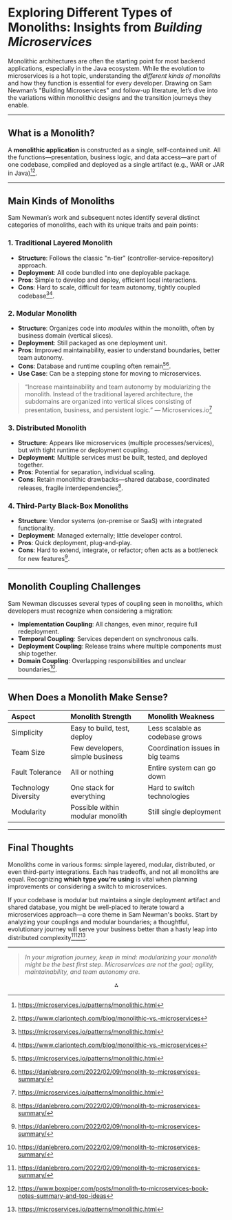 # Exploring Different Types of Monoliths: Insights from _Building Microservices_

Monolithic architectures are often the starting point for most backend applications, especially in the Java ecosystem. While the evolution to microservices is a hot topic, understanding the *different kinds of monoliths* and how they function is essential for every developer. Drawing on Sam Newman’s "Building Microservices" and follow-up literature, let’s dive into the variations within monolithic designs and the transition journeys they enable.

***

## What is a Monolith?

A **monolithic application** is constructed as a single, self-contained unit. All the functions—presentation, business logic, and data access—are part of one codebase, compiled and deployed as a single artifact (e.g., WAR or JAR in Java)[^1][^2].

***

## Main Kinds of Monoliths

Sam Newman’s work and subsequent notes identify several distinct categories of monoliths, each with its unique traits and pain points:

### 1. Traditional Layered Monolith

- **Structure**: Follows the classic "n-tier" (controller-service-repository) approach.
- **Deployment**: All code bundled into one deployable package.
- **Pros**: Simple to develop and deploy, efficient local interactions.
- **Cons**: Hard to scale, difficult for team autonomy, tightly coupled codebase[^1][^2].


### 2. Modular Monolith

- **Structure**: Organizes code into *modules* within the monolith, often by business domain (vertical slices).
- **Deployment**: Still packaged as one deployment unit.
- **Pros**: Improved maintainability, easier to understand boundaries, better team autonomy.
- **Cons**: Database and runtime coupling often remain[^1][^3].
- **Use Case**: Can be a stepping stone for moving to microservices.

> “Increase maintainability and team autonomy by modularizing the monolith. Instead of the traditional layered architecture, the subdomains are organized into vertical slices consisting of presentation, business, and persistent logic.” — Microservices.io[^1]

### 3. Distributed Monolith

- **Structure**: Appears like microservices (multiple processes/services), but with tight runtime or deployment coupling.
- **Deployment**: Multiple services must be built, tested, and deployed together.
- **Pros**: Potential for separation, individual scaling.
- **Cons**: Retain monolithic drawbacks—shared database, coordinated releases, fragile interdependencies[^3].


### 4. Third-Party Black-Box Monoliths

- **Structure**: Vendor systems (on-premise or SaaS) with integrated functionality.
- **Deployment**: Managed externally; little developer control.
- **Pros**: Quick deployment, plug-and-play.
- **Cons**: Hard to extend, integrate, or refactor; often acts as a bottleneck for new features[^3].

***

## Monolith Coupling Challenges

Sam Newman discusses several types of coupling seen in monoliths, which developers must recognize when considering a migration:

- **Implementation Coupling**: All changes, even minor, require full redeployment.
- **Temporal Coupling**: Services dependent on synchronous calls.
- **Deployment Coupling**: Release trains where multiple components must ship together.
- **Domain Coupling**: Overlapping responsibilities and unclear boundaries[^3].

***

## When Does a Monolith Make Sense?

| Aspect | Monolith Strength | Monolith Weakness |
| :-- | :-- | :-- |
| Simplicity | Easy to build, test, deploy | Less scalable as codebase grows |
| Team Size | Few developers, simple business | Coordination issues in big teams |
| Fault Tolerance | All or nothing | Entire system can go down |
| Technology Diversity | One stack for everything | Hard to switch technologies |
| Modularity | Possible within modular monolith | Still single deployment |


***

## Final Thoughts

Monoliths come in various forms: simple layered, modular, distributed, or even third-party integrations. Each has tradeoffs, and not all monoliths are equal. Recognizing **which type you’re using** is vital when planning improvements or considering a switch to microservices.

If your codebase is modular but maintains a single deployment artifact and shared database, you might be well-placed to iterate toward a microservices approach—a core theme in Sam Newman's books. Start by analyzing your couplings and modular boundaries; a thoughtful, evolutionary journey will serve your business better than a hasty leap into distributed complexity[^3][^4][^1].

***

> *In your migration journey, keep in mind: modularizing your monolith might be the best first step. Microservices are not the goal; agility, maintainability, and team autonomy are.*

<div style="text-align: center">⁂</div>

[^1]: https://microservices.io/patterns/monolithic.html

[^2]: https://www.clariontech.com/blog/monolithic-vs.-microservices

[^3]: https://danlebrero.com/2022/02/09/monolith-to-microservices-summary/

[^4]: https://www.boxpiper.com/posts/monolith-to-microservices-book-notes-summary-and-top-ideas

[^5]: https://www.bennadel.com/blog/3154-building-microservices-designing-fine-grained-systems-by-sam-newman.htm

[^6]: https://book.northwind.ir/bookfiles/building-microservices/Building.Microservices.pdf

[^7]: https://dl.ebooksworld.ir/books/Monolith.to.Microservices.Sam.Newman.OReilly.9781492047841.EBooksWorld.ir.pdf

[^8]: https://www.infoq.com/articles/github-monolith-microservices/

[^9]: https://samnewman.io/books/building_microservices_2nd_edition/

[^10]: https://alokai.com/blog/monolith-vs-microservices

[^11]: https://camunda.com/blog/2023/08/monolith-vs-microservice-architecture-comparison/
